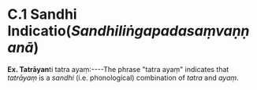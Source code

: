 # **C.1 Sandhi Indicatio**(*Sandhiliṅgapadasaṃvaṇṇanā*) 

 **Ex. Tatrāyan**ti tatra ayaṃ:----The phrase "tatra ayaṃ" indicates that *tatrāyaṃ* is a 
*sandhi* (i.e. phonological) combination of *tatra* and *ayaṃ*. 